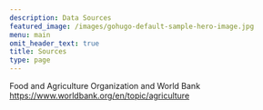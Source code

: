 ```yaml
---
description: Data Sources
featured_image: /images/gohugo-default-sample-hero-image.jpg
menu: main
omit_header_text: true
title: Sources
type: page
---
```



Food and Agriculture Organization and World Bank
https://www.worldbank.org/en/topic/agriculture
